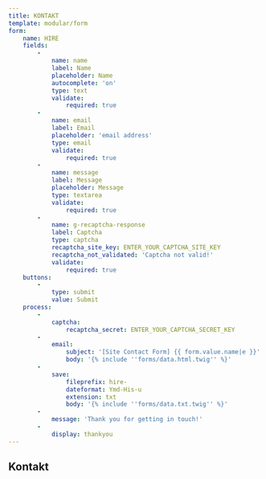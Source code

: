 ```yaml
---
title: KONTAKT
template: modular/form
form:
    name: HIRE
    fields:
        -
            name: name
            label: Name
            placeholder: Name
            autocomplete: 'on'
            type: text
            validate:
                required: true
        -
            name: email
            label: Email
            placeholder: 'email address'
            type: email
            validate:
                required: true
        -
            name: message
            label: Message
            placeholder: Message
            type: textarea
            validate:
                required: true
        -
            name: g-recaptcha-response
            label: Captcha
            type: captcha
            recaptcha_site_key: ENTER_YOUR_CAPTCHA_SITE_KEY
            recaptcha_not_validated: 'Captcha not valid!'
            validate:
                required: true
    buttons:
        -
            type: submit
            value: Submit
    process:
        -
            captcha:
                recaptcha_secret: ENTER_YOUR_CAPTCHA_SECRET_KEY
        -
            email:
                subject: '[Site Contact Form] {{ form.value.name|e }}'
                body: '{% include ''forms/data.html.twig'' %}'
        -
            save:
                fileprefix: hire-
                dateformat: Ymd-His-u
                extension: txt
                body: '{% include ''forms/data.txt.twig'' %}'
        -
            message: 'Thank you for getting in touch!'
        -
            display: thankyou
---
```


## Kontakt

